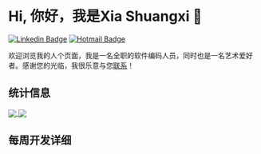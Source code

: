 # Hi, 你好，我是Xia Shuangxi 👋

[![Linkedin Badge](https://img.shields.io/static/v1?&logo=LinkedIn&label=LinkedIn&message=xiashuangxi&color=0077B5&style=flat-square&link=https://www.linkedin.com/in/xiashuangxi/)](https://www.linkedin.com/in/xiashuangxi/)
[![Hotmail Badge](https://img.shields.io/static/v1?&logo=Microsoft%20Outlook&label=Email&message=xiashuangxi&color=0078D4&style=flat-square&link=mailto:xiashuangxi@hotmail.com)](mailto:xiashuangxi@hotmail.com)

欢迎浏览我的人个页面，我是一名全职的软件编码人员，同时也是一名艺术爱好者。感谢您的光临，我很乐意与您[联系](https://www.linkedin.com/in/xiashuangxi/)！

## 统计信息

<a href="https://github.com/xiashuangxi/xiashuangxi">
  <img align="center" src="https://github-readme-stats.vercel.app/api/top-langs/?username=xiashuangxi&langs_count=3" />
</a>
<a href="https://github.com/xiashuangxi/xiashuangxi">
  <img align="center" src="https://github-readme-stats.vercel.app/api?username=xiashuangxi" />
</a>

## 每周开发详细

<!--START_SECTION:waka-->
<!--END_SECTION:waka-->
<!--
**xiashuangxi/xiashuangxi** is a ✨ _special_ ✨ repository because its `README.md` (this file) appears on your GitHub profile.

Here are some ideas to get you started:

- 🔭 I’m currently working on ...
- 🌱 I’m currently learning ...
- 👯 I’m looking to collaborate on ...
- 🤔 I’m looking for help with ...
- 💬 Ask me about ...
- 📫 How to reach me: ...
- 😄 Pronouns: ...
- ⚡ Fun fact: ...
-->
